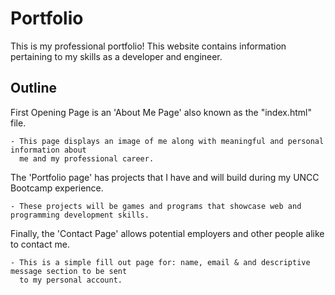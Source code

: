 # Portfolio
This is my professional portfolio!
This website contains information pertaining to my skills as a developer and engineer. 


## Outline
First Opening Page is an 'About Me Page' also known as the "index.html" file.

    - This page displays an image of me along with meaningful and personal information about 
      me and my professional career.

The 'Portfolio page' has projects that I have and will build during my UNCC Bootcamp experience.

    - These projects will be games and programs that showcase web and programming development skills.

Finally, the 'Contact Page' allows potential employers and other people alike to contact me.

    - This is a simple fill out page for: name, email & and descriptive message section to be sent 
      to my personal account.
